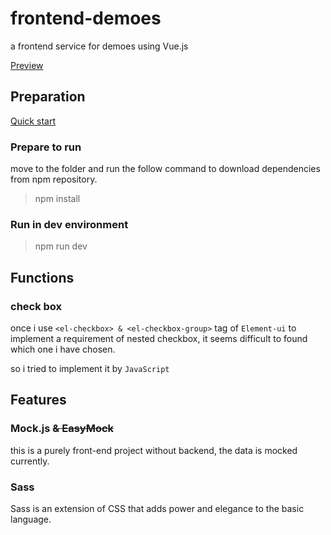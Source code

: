 # frontend-demoes
a frontend service for demoes using Vue.js

[Preview](https://terencewtc.github.io)



## Preparation
[Quick start](https://github.com/TerenceWtc/documents/blob/master/Vue/Quick%20start/Quick%20start.md)

### Prepare to run
move to the folder and run the follow command to download dependencies from npm repository.
> npm install

### Run in dev environment
> npm run dev

## Functions

### check box
once i use `<el-checkbox> & <el-checkbox-group>` tag of `Element-ui` to implement a requirement of nested checkbox, it seems difficult to found which one i have chosen.

so i tried to implement it by `JavaScript`

## Features

### Mock.js ~~& EasyMock~~
this is a purely front-end project without backend, the data is mocked currently.

### Sass
Sass is an extension of CSS that adds power and elegance to the basic language.